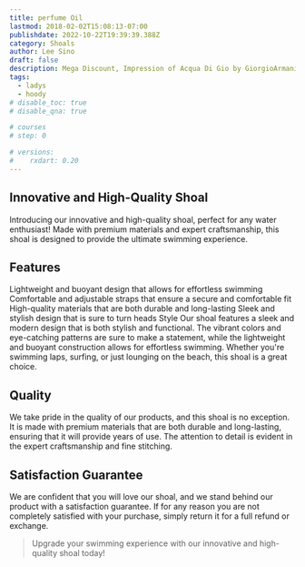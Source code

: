 ```yaml
---
title: perfume Oil
lastmod: 2018-02-02T15:08:13-07:00
publishdate: 2022-10-22T19:39:39.388Z
category: Shoals
author: Lee Sino
draft: false
description: Mega Discount, Impression of Acqua Di Gio by GiorgioArmani concentrated attar perfume Oil
tags:
  - ladys
  - hoody
# disable_toc: true
# disable_qna: true

# courses
# step: 0

# versions:
#    rxdart: 0.20
---
```


## Innovative and High-Quality Shoal

Introducing our innovative and high-quality shoal, perfect for any water enthusiast! Made with premium materials and expert craftsmanship, this shoal is designed to provide the ultimate swimming experience.

## Features

Lightweight and buoyant design that allows for effortless swimming
Comfortable and adjustable straps that ensure a secure and comfortable fit
High-quality materials that are both durable and long-lasting
Sleek and stylish design that is sure to turn heads
Style
Our shoal features a sleek and modern design that is both stylish and functional. The vibrant colors and eye-catching patterns are sure to make a statement, while the lightweight and buoyant construction allows for effortless swimming. Whether you're swimming laps, surfing, or just lounging on the beach, this shoal is a great choice.

## Quality

We take pride in the quality of our products, and this shoal is no exception. It is made with premium materials that are both durable and long-lasting, ensuring that it will provide years of use. The attention to detail is evident in the expert craftsmanship and fine stitching.

## Satisfaction Guarantee

We are confident that you will love our shoal, and we stand behind our product with a satisfaction guarantee. If for any reason you are not completely satisfied with your purchase, simply return it for a full refund or exchange.

> Upgrade your swimming experience with our innovative and high-quality shoal today!
